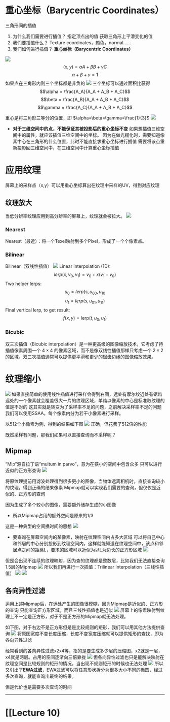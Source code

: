 
# 重心坐标（Barycentric Coordinates）
三角形间的插值
1. 为什么我们需要进行插值？
	指定顶点出的值
	获取三角形上平滑变化的值
2. 我们要插值什么？
	Texture coordinates，颜色，normal......
3. 我们如何进行插值？
	**重心坐标（Barycentric Coordinates）**

![](IMG/Pasted%20image%2020241218135342.png)
$$\left(x,y\right)=\alpha A+\beta B+\gamma C$$
$$\alpha+\beta+\gamma=1$$
如果点在三角形内则三个坐标都是非负的
![](IMG/Pasted%20image%2020241218135952.png)
三个坐标可以通过面积比获得
$$\alpha = \frac{A_A}{A_A + A_B + A_C}$$
$$\beta = \frac{A_B}{A_A + A_B + A_C}$$
$$\gamma = \frac{A_C}{A_A + A_B + A_C}$$

重心是将三角形三等分的位置，即 $\alpha=\beta=\gamma=\frac{1}{3}$ 
![](IMG/Pasted%20image%2020241218140547.png)

- **对于三维空间中的点，不能保证其被投影后的重心坐标不变**
	如果想插值三维空间中的属性，就应该插值三维空间中的坐标。
	因为在做光栅化时，需要知道像素中心在三角形的什么位置，此时不能直接求重心坐标进行插值
	需要将该点重新投影回三维空间中，在三维空间中计算重心坐标插值

# 应用纹理
屏幕上的采样点（x,y）可以用重心坐标算出在纹理中采样的UV，得到对应纹理

## 纹理放大
当低分辨率纹理应用到高分辨率的屏幕上，纹理就会被拉大。
![](IMG/Pasted%20image%2020241220174535.png)
### Nearest
Nearest（最近）：将一个Texel映射到多个Pixel，形成了一个个像素点。
### Bilinear
Bilinear（双线性插值） 
![](IMG/Pasted%20image%2020241220175446.png)
Linear interpolation (1D):
$$lerp(x,v_0,v_1)=v_0+x(v_1-v_0)$$
Two helper lerps:
$$u_0=lerp(s,u_{00},u_{10}$$
$$u_1=lerp(s,u_{01},u_{11})$$
Final vertical lerp, to get result:
$$f\left ( x,y \right )=\mathrm{lerp}\left ( t,u_{0},u_{1} \right )$$
### Bicubic
双三次插值（Bicubic interpolation）是一种更高级的图像缩放技术，它考虑了待插值像素周围一个 $4\times4$ 的像素区域，而不是像双线性插值那样只考虑一个 $2\times2$ 的区域。双三次插值通常可以提供更平滑和更少的锯齿边缘的图像缩放效果。
# 纹理缩小
![](IMG/Pasted%20image%2020241220182948.png)
如果直接简单的使用线性插值进行采样会得到右图，远处有摩尔纹近处有锯齿
远处的一个像素就会覆盖很大一片的纹理区域，单纯以像素的中心是标准取纹理的值是不对的
这其实就是转变为了采样率不足的问题，之前解决采样率不足的问题我们可以使用SSAA，每个像素内分为若干小像素进行采样。

以512个小像素为例，得到的结果如下图
![](IMG/Pasted%20image%2020241220183019.png)
正确，但花费了512倍的性能

既然采样有问题，那我们如果可以直接查询而不采样呢？
## Mipmap
“Mip”源自拉丁语“multum in parvo”，意为在狭小的空间中包含众多
只可以进行近似的正方形查询
![](IMG/Pasted%20image%2020241220183214.png)

将原纹理提前用滤波处理得到很多更小的图像，当物体远离相机时，直接查询较小的纹理，得到正确的结果像素
Mipmap就可以实现我们需要的查询，但仅仅是近似的、正方形的查询

因为生成了多个较小的图像，需要额外储存生成的小图像
- 所以Mipmap占用的额外空间是原来的1/3

这是一种典型的空间换时间的思想
![](IMG/Pasted%20image%2020241220183405.png)

- 要查询在屏幕空间内的某像素，映射在纹理空间内占多大区域
	可以将自己中心和邻居的中心分别投影到纹理空间内，这样就能知道在纹理空间中，该点和邻居点之间的距离L，要求的区域可以近似为以L为边长的正方形区域
	![](IMG/Pasted%20image%2020241221145901.png)

但是会出现不连续的纹理映射，因为查的纹理都是整数层，比如我们无法直接查询1.5层的Mipmap
![](IMG/Pasted%20image%2020241221145935.png)
所以我们再进行一次插值：Trilinear Interpolation（三线性插值）
![](IMG/Pasted%20image%2020241221145953.png)
![](IMG/Pasted%20image%2020241221150053.png)
## 各向异性过滤
运用上述Mipmap后，在远处产生的图像很模糊，因为Mipmap是近似的、正方形的查询
只能查询正方形区域，而且三线性插值也是近似
![](IMG/Pasted%20image%2020241221150149.png)
屏幕上的像素映射到纹理上不一定是正方形，对于不是正方形的Mipmap就无法处理。

如下图，对于右边不是正方形但是是比较规则的矩形，我们可以用其他方法提供查询
![](IMG/Pasted%20image%2020241221150211.png)
将原图宽度不变长度压缩，长度不变宽度压缩就可以提供矩形的查找，即为各向异性过滤

经常看到的各向异性过滤x2x4等，指的是要生成多少层的压缩图，x2就是一层，x4就是两层。占用的空间逐渐向三倍靠拢
![](IMG/Pasted%20image%2020241221150244.png)
但各向异性过滤也只是能解决映射在纹理空间是比较规则的矩形的情况，当出现不规则矩形的时候也无法处理
![](IMG/Pasted%20image%2020241221150303.png)
所以又引出了**EWA过滤**，EWA过滤可以将任意形状拆分为很多大小不同的椭圆，经过多次查询，就能查询出最终的结果。

但是代价也是需要多次查询的时间
___
# [[Lecture 10)